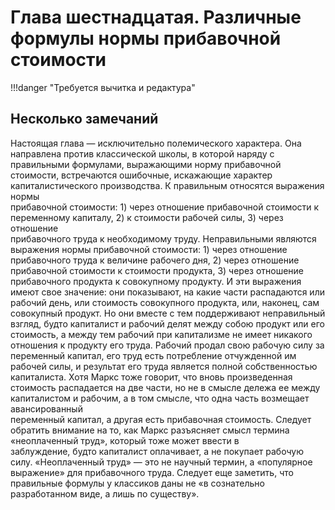 # Глава шестнадцатая. Различные формулы нормы прибавочной стоимости

!!!danger "Требуется вычитка и редактура"

## Несколько замечаний

Настоящая глава — исключительно полемического характера.
Она направлена против классической школы, в которой наряду с  
правильными формулами, выражающими норму прибавочной стоимости,
встречаются ошибочные, искажающие характер капиталистического
производства. К правильным относятся выражения нормы  
прибавочной стоимости: 1) через отношение прибавочной стоимости к  
переменному капиталу, 2) к стоимости рабочей силы, 3) через отношение  
прибавочного труда к необходимому труду. Неправильными являются
выражения нормы прибавочной стоимости: 1) через отношение  
прибавочного труда к величине рабочего дня, 2) через отношение  
прибавочной стоимости к стоимости продукта, 3) через отношение  
прибавочного продукта к совокупному продукту.
И эти выражения имеют свое значение: они показывают, на какие
части распадаются или рабочий день, или стоимость совокупного
продукта, или, наконец, сам совокупный продукт. Но они вместе с тем
поддерживают неправильный взгляд, будто капиталист и рабочий
делят между собою продукт или его стоимость, а между тем рабочий
при капитализме не имеет никакого отношения к продукту его труда.
Рабочий продал свою рабочую силу за переменный капитал, его труд
есть потребление отчужденной им рабочей силы, и результат его
труда является полной собственностью капиталиста. Хотя Маркс
тоже говорит, что вновь произведенная стоимость распадается на две
части, но не в смысле дележа ее между капиталистом и рабочим,
а в том смысле, что одна часть возмещает авансированный  
переменный капитал, а другая есть прибавочная стоимость.
Следует обратить внимание на то, как Маркс разъясняет смысл
термина «неоплаченный труд», который тоже может ввести в  
заблуждение, будто капиталист оплачивает, а не покупает рабочую силу.
«Неоплаченный труд» — это не научный термин, а «популярное  
выражение» для прибавочного труда.
Следует еще заметить, что правильные формулы у классиков даны
не «в сознательно разработанном виде, а лишь по существу».
